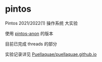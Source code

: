 # pintos

Pintos 2021/2022(1) 操作系统 大实验

使用 [pintos-anon](pintos-os.org) 的版本

目前已完成 threads 的部分

实验记录详见 [Puellaquae/puellaquae.github.io](https://github.com/Puellaquae/puellaquae.github.io)
